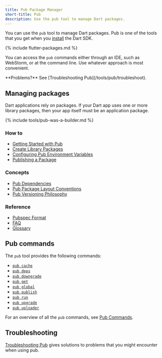 ```yaml
---
title: Pub Package Manager
short-title: Pub
description: Use the pub tool to manage Dart packages.
---
```


You can use the `pub` tool to manage Dart packages.
Pub is one of the tools that you get when you
[install](/tools/sdk#install) the Dart SDK.

{% include flutter-packages.md %}

You can access the `pub` commands either through an IDE,
such as WebStorm, or at the command line.
Use whatever approach is most convenient.

<aside class="alert alert-info" markdown="1">
  **Problems?**
  See [Troubleshooting Pub](/tools/pub/troubleshoot).
</aside>

## Managing packages

Dart applications rely on packages. If your Dart app uses one or
more library packages, then your app itself must be an
application package.

{% include tools/pub-was-a-builder.md %}

### How to

* [Getting Started with Pub](/tools/pub/get-started)
* [Create Library Packages](/guides/libraries/create-library-packages)
* [Configuring Pub Environment Variables](/tools/pub/environment-variables)
* [Publishing a Package](/tools/pub/publishing)

### Concepts

* [Pub Dependencies](/tools/pub/dependencies)
* [Pub Package Layout Conventions](/tools/pub/package-layout)
* [Pub Versioning Philosophy](/tools/pub/versioning)

### Reference

* [Pubspec Format](/tools/pub/pubspec)
* [FAQ](/tools/faq#pub)
* [Glossary](/tools/pub/glossary)

## Pub commands

The `pub` tool provides the following commands:

* [`pub cache`](/tools/pub/cmd/pub-cache)
* [`pub deps`](/tools/pub/cmd/pub-deps)
* [`pub downgrade`](/tools/pub/cmd/pub-downgrade)
* [`pub get`](/tools/pub/cmd/pub-get)
* [`pub global`](/tools/pub/cmd/pub-global)
* [`pub publish`](/tools/pub/cmd/pub-lish)
* [`pub run`](/tools/pub/cmd/pub-run)
* [`pub upgrade`](/tools/pub/cmd/pub-upgrade)
* [`pub uploader`](/tools/pub/cmd/pub-uploader)

For an overview of all the `pub` commands,
see [Pub Commands](/tools/pub/cmd).


## Troubleshooting

[Troubleshooting Pub](/tools/pub/troubleshoot) gives solutions to problems that
you might encounter when using pub.
